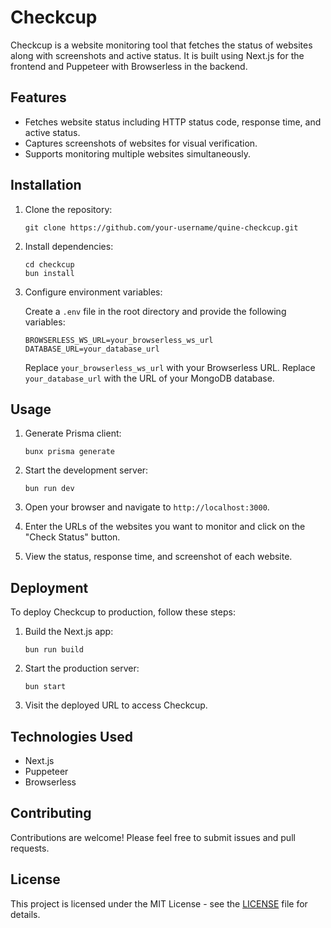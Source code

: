 # Checkcup

Checkcup is a website monitoring tool that fetches the status of websites along with screenshots and active status. It is built using Next.js for the frontend and Puppeteer with Browserless in the backend.

## Features

- Fetches website status including HTTP status code, response time, and active status.
- Captures screenshots of websites for visual verification.
- Supports monitoring multiple websites simultaneously.

## Installation

1. Clone the repository:

   ```
   git clone https://github.com/your-username/quine-checkcup.git
   ```

2. Install dependencies:

   ```
   cd checkcup
   bun install
   ```

3. Configure environment variables:

   Create a `.env` file in the root directory and provide the following variables:

   ```
   BROWSERLESS_WS_URL=your_browserless_ws_url
   DATABASE_URL=your_database_url
   ```

   Replace `your_browserless_ws_url` with your Browserless URL.
   Replace `your_database_url` with the URL of your MongoDB database.

## Usage

1. Generate Prisma client:

   ```
   bunx prisma generate
   ```

2. Start the development server:

   ```
   bun run dev
   ```

3. Open your browser and navigate to `http://localhost:3000`.

4. Enter the URLs of the websites you want to monitor and click on the "Check Status" button.

5. View the status, response time, and screenshot of each website.

## Deployment

To deploy Checkcup to production, follow these steps:

1. Build the Next.js app:

   ```
   bun run build
   ```

2. Start the production server:

   ```
   bun start
   ```

3. Visit the deployed URL to access Checkcup.

## Technologies Used

- Next.js
- Puppeteer
- Browserless

## Contributing

Contributions are welcome! Please feel free to submit issues and pull requests.

## License

This project is licensed under the MIT License - see the [LICENSE](LICENSE) file for details.
